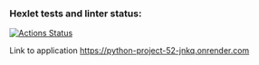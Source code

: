 ### Hexlet tests and linter status:
[![Actions Status](https://github.com/tpl-86/python-project-52/actions/workflows/hexlet-check.yml/badge.svg)](https://github.com/tpl-86/python-project-52/actions)

Link to application https://python-project-52-jnkq.onrender.com